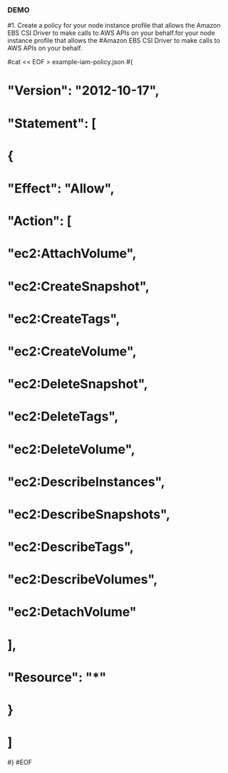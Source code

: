 ### DEMO
#1. Create a policy for your node instance profile that allows the Amazon EBS CSI Driver to make calls to AWS APIs on your behalf.for your node instance profile that allows the #Amazon EBS CSI Driver to make calls to AWS APIs on your behalf.

#cat << EOF > example-iam-policy.json
#{
#  "Version": "2012-10-17",
#  "Statement": [
#    {
#      "Effect": "Allow",
#      "Action": [
#        "ec2:AttachVolume",
# "ec2:CreateSnapshot",
#      "ec2:CreateTags",
#        "ec2:CreateVolume",
#        "ec2:DeleteSnapshot",
#        "ec2:DeleteTags",
#        "ec2:DeleteVolume",
#        "ec2:DescribeInstances",
#        "ec2:DescribeSnapshots",
#        "ec2:DescribeTags",
#        "ec2:DescribeVolumes",
#        "ec2:DetachVolume"
#      ],
#      "Resource": "*"
#    }
#  ]
#}
#EOF
